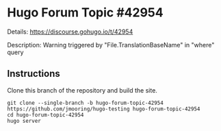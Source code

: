 # Hugo Forum Topic #42954

Details: <https://discourse.gohugo.io/t/42954>

Description: Warning triggered by "File.TranslationBaseName" in "where" query

## Instructions

Clone this branch of the repository and build the site.

```text
git clone --single-branch -b hugo-forum-topic-42954 https://github.com/jmooring/hugo-testing hugo-forum-topic-42954
cd hugo-forum-topic-42954
hugo server
```

